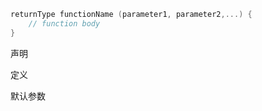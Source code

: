 ```c++
returnType functionName (parameter1, parameter2,...) {
    // function body   
}
```



声明



定义



默认参数

